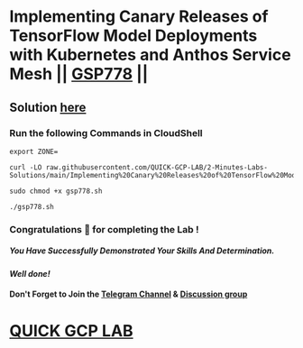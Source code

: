 # Implementing Canary Releases of TensorFlow Model Deployments with Kubernetes and Anthos Service Mesh || [GSP778](https://www.cloudskillsboost.google/focuses/18471?parent=catalog) ||

## Solution [here]()

### Run the following Commands in CloudShell

```
export ZONE=
```
```
curl -LO raw.githubusercontent.com/QUICK-GCP-LAB/2-Minutes-Labs-Solutions/main/Implementing%20Canary%20Releases%20of%20TensorFlow%20Model%20Deployments%20with%20Kubernetes%20and%20Anthos%20Service%20Mesh/gsp778.sh

sudo chmod +x gsp778.sh

./gsp778.sh
```

### Congratulations 🎉 for completing the Lab !

##### *You Have Successfully Demonstrated Your Skills And Determination.*

#### *Well done!*

#### Don't Forget to Join the [Telegram Channel](https://t.me/QuickGcpLab) & [Discussion group](https://t.me/QuickGcpLabChats)

# [QUICK GCP LAB](https://www.youtube.com/@quickgcplab)
